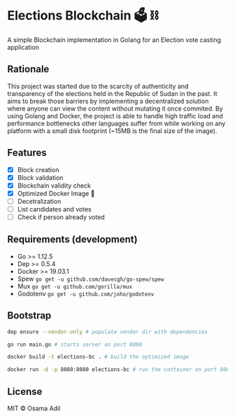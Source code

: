 # Elections Blockchain 🗳️ ⛓️

A simple Blockchain implementation in Golang for an Election vote casting application

## Rationale

This project was started due to the scarcity of authenticity and transparency of the elections held in the Republic of Sudan in the past. It aims to break those barriers by implementing a decentralized solution where anyone can view the content without mutating it once commited. By using Golang and Docker, the project is able to handle high traffic load and performance bottlenecks other languages suffer from while working on any platform with a small disk footprint (~15MB is the final size of the image).

## Features

- [x] Block creation
- [x] Block validation
- [x] Blockchain validity check
- [x] Optimized Docker Image 👏
- [ ] Decetralization
- [ ] List candidates and votes
- [ ] Check if person already voted

## Requirements (development)

- Go >= 1.12.5
- Dep >= 0.5.4
- Docker >= 19.03.1
- Spew ```go get -u github.com/davecgh/go-spew/spew```
- Mux ```go get -u github.com/gorilla/mux```
- Godotenv ```go get -u github.com/joho/godotenv```

## Bootstrap

```bash
dep ensure --vendor-only # populate vendor dir with dependencies

go run main.go # starts server on port 8080

docker build -t elections-bc . # build the optimized image

docker run -d -p 8080:8080 elections-bc # run the container on port 8080
```

## License

MIT &copy; Osama Adil

